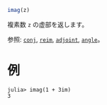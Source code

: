 ```julia
imag(z)
```

複素数 `z` の虚部を返します。

参照: [`conj`](@ref), [`reim`](@ref), [`adjoint`](@ref), [`angle`](@ref)。

# 例

```jldoctest
julia> imag(1 + 3im)
3
```
